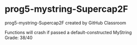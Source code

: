 # prog5-mystring-Supercap2F
prog5-mystring-Supercap2F created by GitHub Classroom  

Functions will crash if passed a default-constructed MyString  
Grade: 38/40
